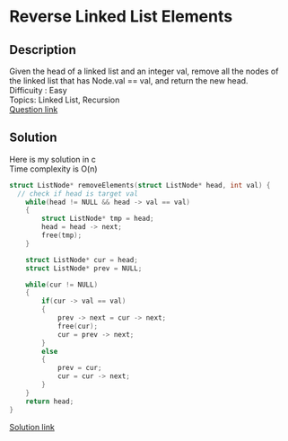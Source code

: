 # Reverse Linked List Elements

## Description
Given the head of a linked list and an integer val, remove all the nodes of the linked list that has Node.val == val, and return the new head.
<br>Difficuity : Easy
<br>Topics: Linked List, Recursion
<br>[Question link](https://leetcode.com/problems/remove-linked-list-elements/description/?envType=problem-list-v2&envId=recursion)

## Solution
Here is my solution in c
<br>Time complexity is O(n)
```C
struct ListNode* removeElements(struct ListNode* head, int val) {
  // check if head is target val
    while(head != NULL && head -> val == val)
    {
        struct ListNode* tmp = head;
        head = head -> next;
        free(tmp);
    }

    struct ListNode* cur = head;
    struct ListNode* prev = NULL;

    while(cur != NULL)
    {
        if(cur -> val == val)
        {
            prev -> next = cur -> next;
            free(cur);
            cur = prev -> next;
        }
        else
        {
            prev = cur;
            cur = cur -> next;
        }
    }
    return head;
}
```
[Solution link](https://github.com/SJieNg123/Code-practice/blob/main/Leetcode%20Solutions/Problem0203%20-%20Remove%20Linked%20List%20Elements.c)
